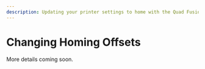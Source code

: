 ```yaml
---
description: Updating your printer settings to home with the Quad Fusion 3D Print Head
---
```


# Changing Homing Offsets

More details coming soon.

